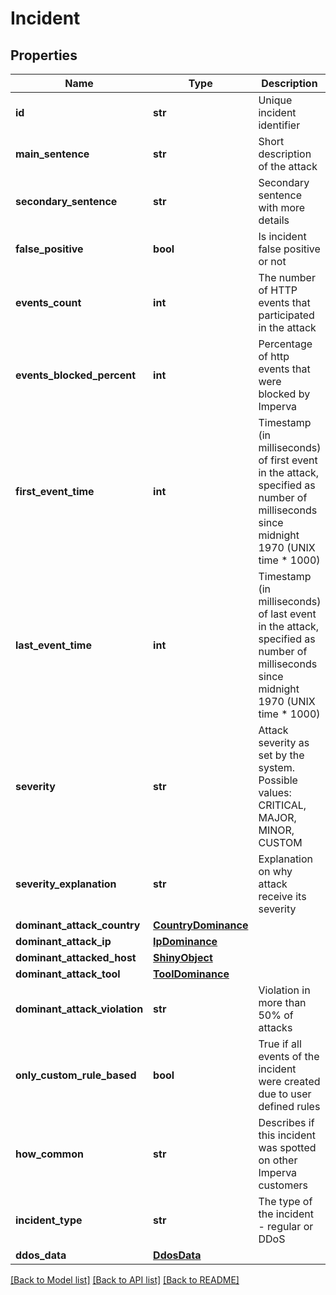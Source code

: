 # Incident

## Properties
Name | Type | Description | Notes
------------ | ------------- | ------------- | -------------
**id** | **str** | Unique incident identifier | [optional] 
**main_sentence** | **str** | Short description of the attack | [optional] 
**secondary_sentence** | **str** | Secondary sentence with more details | [optional] 
**false_positive** | **bool** | Is incident false positive or not | [optional] 
**events_count** | **int** | The number of HTTP events that participated in the attack | [optional] 
**events_blocked_percent** | **int** | Percentage of http events that were blocked by Imperva | [optional] 
**first_event_time** | **int** | Timestamp (in milliseconds) of first event in the attack, specified as number of milliseconds since midnight 1970 (UNIX time * 1000) | [optional] 
**last_event_time** | **int** | Timestamp (in milliseconds) of last event in the attack, specified as number of milliseconds since midnight 1970 (UNIX time * 1000) | [optional] 
**severity** | **str** | Attack severity as set by the system. Possible values: CRITICAL, MAJOR, MINOR, CUSTOM | [optional] 
**severity_explanation** | **str** | Explanation on why attack receive its severity | [optional] 
**dominant_attack_country** | [**CountryDominance**](CountryDominance.md) |  | [optional] 
**dominant_attack_ip** | [**IpDominance**](IpDominance.md) |  | [optional] 
**dominant_attacked_host** | [**ShinyObject**](ShinyObject.md) |  | [optional] 
**dominant_attack_tool** | [**ToolDominance**](ToolDominance.md) |  | [optional] 
**dominant_attack_violation** | **str** | Violation in more than 50% of attacks | [optional] 
**only_custom_rule_based** | **bool** | True if all events of the incident were created due to user defined rules | [optional] 
**how_common** | **str** | Describes if this incident was spotted on other Imperva customers | [optional] 
**incident_type** | **str** | The type of the incident - regular or DDoS | [optional] 
**ddos_data** | [**DdosData**](DdosData.md) |  | [optional] 

[[Back to Model list]](../README.md#documentation-for-models) [[Back to API list]](../README.md#documentation-for-api-endpoints) [[Back to README]](../README.md)

